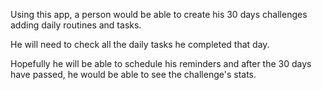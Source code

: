 Using this app, a person would be able to create his 30 days challenges adding daily routines and tasks.

He will need to check all the daily tasks he completed that day.

Hopefully he will be able to schedule his reminders and after the 30 days have passed, he would be able to see the challenge's stats.